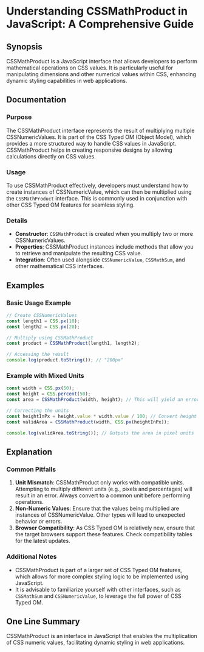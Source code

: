 <!--
Meta Description: # Understanding CSSMathProduct in JavaScript: A Comprehensive Guide ## Synopsis CSSMathProduct is a JavaScript interface that allows developers to per...
Meta Keywords: css, cssmathproduct, const, javascript, values
-->

# Understanding CSSMathProduct in JavaScript: A Comprehensive Guide

## Synopsis
CSSMathProduct is a JavaScript interface that allows developers to perform mathematical operations on CSS values. It is particularly useful for manipulating dimensions and other numerical values within CSS, enhancing dynamic styling capabilities in web applications.

## Documentation
### Purpose
The CSSMathProduct interface represents the result of multiplying multiple CSSNumericValues. It is part of the CSS Typed OM (Object Model), which provides a more structured way to handle CSS values in JavaScript. CSSMathProduct helps in creating responsive designs by allowing calculations directly on CSS values.

### Usage
To use CSSMathProduct effectively, developers must understand how to create instances of CSSNumericValue, which can then be multiplied using the `CSSMathProduct` interface. This is commonly used in conjunction with other CSS Typed OM features for seamless styling.

### Details
- **Constructor**: `CSSMathProduct` is created when you multiply two or more CSSNumericValues.
- **Properties**: CSSMathProduct instances include methods that allow you to retrieve and manipulate the resulting CSS value.
- **Integration**: Often used alongside `CSSNumericValue`, `CSSMathSum`, and other mathematical CSS interfaces.

## Examples
### Basic Usage Example
```javascript
// Create CSSNumericValues
const length1 = CSS.px(10);
const length2 = CSS.px(20);

// Multiply using CSSMathProduct
const product = CSSMathProduct(length1, length2);

// Accessing the result
console.log(product.toString()); // "200px"
```

### Example with Mixed Units
```javascript
const width = CSS.px(50);
const height = CSS.percent(50);
const area = CSSMathProduct(width, height); // This will yield an error, as different units cannot be directly multiplied.

// Correcting the units
const heightInPx = height.value * width.value / 100; // Convert height to pixels
const validArea = CSSMathProduct(width, CSS.px(heightInPx));

console.log(validArea.toString()); // Outputs the area in pixel units
```

## Explanation
### Common Pitfalls
1. **Unit Mismatch**: CSSMathProduct only works with compatible units. Attempting to multiply different units (e.g., pixels and percentages) will result in an error. Always convert to a common unit before performing operations.
2. **Non-Numeric Values**: Ensure that the values being multiplied are instances of CSSNumericValue. Other types will lead to unexpected behavior or errors.
3. **Browser Compatibility**: As CSS Typed OM is relatively new, ensure that the target browsers support these features. Check compatibility tables for the latest updates.

### Additional Notes
- CSSMathProduct is part of a larger set of CSS Typed OM features, which allows for more complex styling logic to be implemented using JavaScript.
- It is advisable to familiarize yourself with other interfaces, such as `CSSMathSum` and `CSSNumericValue`, to leverage the full power of CSS Typed OM.

## One Line Summary
CSSMathProduct is an interface in JavaScript that enables the multiplication of CSS numeric values, facilitating dynamic styling in web applications.
